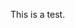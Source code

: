 <script src="https://code.jquery.com/jquery-3.2.1.min.js"></script>
<script src="/json.js"></script>

This is a test. 

<div id="text"></div>
